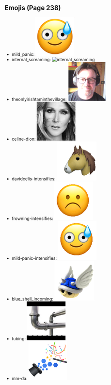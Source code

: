 
## Emojis (Page 238)

* mild_panic: ![mild_panic](output/mild_panic.png)
* internal_screaming: ![internal_screaming](output/internal_screaming)
* theonlyirishtaminthevillage: ![theonlyirishtaminthevillage](output/theonlyirishtaminthevillage.png)
* celine-dion: ![celine-dion](output/celine-dion.png)
* davidcelis-intensifies: ![davidcelis-intensifies](output/davidcelis-intensifies.gif)
* frowning-intensifies: ![frowning-intensifies](output/frowning-intensifies.gif)
* mild-panic-intensifies: ![mild-panic-intensifies](output/mild-panic-intensifies.gif)
* blue_shell_incoming: ![blue_shell_incoming](output/blue_shell_incoming.gif)
* tubing: ![tubing](output/tubing.jpg)
* mm-da: ![mm-da](output/mm-da.png)
